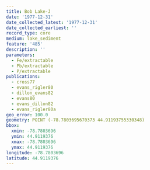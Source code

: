 ```yaml
---
title: Bob Lake-J
date: '1977-12-31'
date_collected_latest: '1977-12-31'
date_collected_earliest: ''
record_type: core
medium: lake_sediment
feature: '485'
description: ''
parameters:
  - Fe/extractable
  - Pb/extractable
  - P/extractable
publications:
  - cross77
  - evans_rigler80
  - dillon_evans82
  - evans80
  - evans_dillon82
  - evans_rigler80a
geo_error: 100.0
geometry: POINT (-78.7803695670373 44.91193755330348)
bbox:
  xmin: -78.7803696
  ymin: 44.9119376
  xmax: -78.7803696
  ymax: 44.9119376
longitude: -78.7803696
latitude: 44.9119376
---
```

